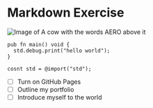 # Markdown Exercise

![Image of A cow with the words AERO above it](https://aero.w3.uvm.edu/images/c/c9/Logo.png)

``` zig
pub fn main() void {
  std.debug.print("hello world");
}

cosnt std = @import("std");
```

- [ ] Turn on GitHub Pages
- [ ] Outline my portfolio
- [ ] Introduce myself to the world
